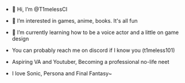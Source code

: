 - 👋 Hi, I’m @T1melessCI
- 👀 I’m interested in games, anime, books. It's all fun
- 🌱 I’m currently learning how to be a voice actor and a little on game design
- You can probably reach me on discord if I know you (t1meless101)

- Aspiring VA and Youtuber, Becoming a professional no-life neet
- I love Sonic, Persona and Final Fantasy~

